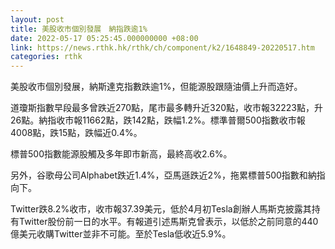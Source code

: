 ```yaml
---
layout: post
title: 美股收市個別發展　納指跌逾1%
date: 2022-05-17 05:25:45.000000000 +08:00
link: https://news.rthk.hk/rthk/ch/component/k2/1648849-20220517.htm
categories: rthk
---
```


美股收市個別發展，納斯達克指數跌逾1%，但能源股跟隨油價上升而造好。

道瓊斯指數早段最多曾跌近270點，尾市最多轉升近320點，收市報32223點，升26點。納指收市報11662點，跌142點，跌幅1.2%。標準普爾500指數收市報4008點，跌15點，跌幅近0.4%。

標普500指數能源股觸及多年即市新高，最終高收2.6%。

另外，谷歌母公司Alphabet跌近1.4%，亞馬遜跌近2%，拖累標普500指數和納指向下。

Twitter跌8.2%收市，收市報37.39美元，低於4月初Tesla創辦人馬斯克披露其持有Twitter股份前一日的水平。有報道引述馬斯克曾表示，以低於之前同意的440億美元收購Twitter並非不可能。至於Tesla低收近5.9%。
